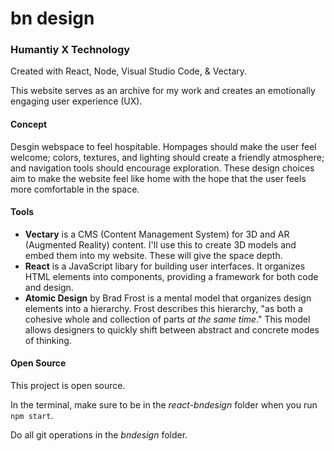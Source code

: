 # bn design
### Humantiy X Technology
Created with React, Node, Visual Studio Code, & Vectary.

This website serves as an archive for my work and creates an emotionally engaging user experience (UX).

#### Concept
Desgin webspace to feel hospitable. Hompages should make the user feel welcome; colors, textures, and lighting should create a friendly atmosphere; and navigation tools should encourage exploration. These design choices aim to make the website feel like home with the hope that the user feels more comfortable in the space.

#### Tools
- __Vectary__ is a CMS (Content Management System) for 3D and AR (Augmented Reality) content. I'll use this to create 3D models and embed them into my website. These will give the space depth.
- __React__ is a JavaScript libary for building user interfaces. It organizes HTML elements into components, providing a framework for both code and design.
- __Atomic Design__ by Brad Frost is a mental model that organizes design elements into a hierarchy. Frost describes this hierarchy, "as both a cohesive whole and collection of parts _at the same time_." This model allows designers to quickly shift between abstract and concrete modes of thinking.

#### Open Source
This project is open source.

In the terminal, make sure to be in the _react-bndesign_ folder when you run ```npm start```.

Do all git operations in the _bndesign_ folder.
